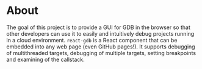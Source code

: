 # About

The goal of this project is to provide a GUI for GDB in the browser so that other developers can use it to easily and intuitively debug projects running in a cloud environment. `react-gdb` is a React component that can be embedded into any web page (even GitHub pages!). It supports debugging of multithreaded targets, debugging of multiple targets, setting breakpoints and examining of the callstack.
